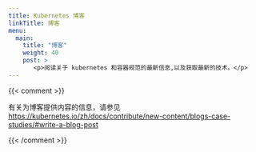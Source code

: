 ```yaml
---
title: Kubernetes 博客
linkTitle: 博客
menu:
  main:
    title: "博客"
    weight: 40
    post: >
       <p>阅读关于 kubernetes 和容器规范的最新信息,以及获取最新的技术。</p>
---
```


{{< comment >}}

<!-- For information about contributing to the blog, see
https://kubernetes.io/docs/contribute/new-content/blogs-case-studies/#write-a-blog-post -->

有关为博客提供内容的信息，请参见
https://kubernetes.io/zh/docs/contribute/new-content/blogs-case-studies/#write-a-blog-post

{{< /comment >}}
